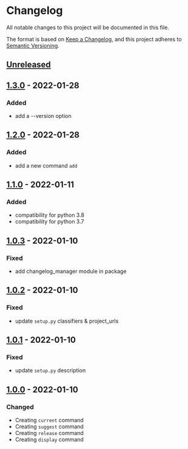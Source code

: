 # Changelog
All notable changes to this project will be documented in this file.

The format is based on [Keep a Changelog](https://keepachangelog.com/en/1.1.0/),
and this project adheres to [Semantic Versioning](https://semver.org/spec/v2.0.0.html).

## [Unreleased]

## [1.3.0] - 2022-01-28
### Added
- add a --version option

## [1.2.0] - 2022-01-28
### Added
- add a new command `add`

## [1.1.0] - 2022-01-11
### Added
- compatibility for python 3.8
- compatibility for python 3.7

## [1.0.3] - 2022-01-10
### Fixed
- add changelog_manager module in package

## [1.0.2] - 2022-01-10
### Fixed
- update `setup.py` classifiers & project_urls

## [1.0.1] - 2022-01-10
### Fixed
- update `setup.py` description

## [1.0.0] - 2022-01-10
### Changed
- Creating `current` command
- Creating `suggest` command
- Creating `release` command
- Creating `display` command

[Unreleased]: https://github.com/axelfauvel/changelog-manager/compare/1.3.0...HEAD
[1.3.0]: https://github.com/axelfauvel/changelog-manager/compare/1.2.0...1.3.0
[1.2.0]: https://github.com/axelfauvel/changelog-manager/compare/1.1.0...1.2.0
[1.1.0]: https://github.com/axelfauvel/changelog-manager/compare/1.0.3...1.1.0
[1.0.3]: https://github.com/axelfauvel/changelog-manager/compare/1.0.2...1.0.3
[1.0.2]: https://github.com/axelfauvel/changelog-manager/compare/1.0.1...1.0.2
[1.0.1]: https://github.com/axelfauvel/changelog-manager/compare/1.0.0...1.0.1
[1.0.0]: https://github.com/axelfauvel/changelog-manager/releases/tag/1.0.0
